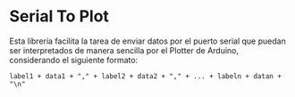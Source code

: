 # Serial To Plot
Esta librería facilita la tarea de enviar datos por el puerto serial que puedan ser interpretados de manera sencilla por el Plotter de Arduino, considerando el siguiente formato:

```
label1 + data1 + "," + label2 + data2 + "," + ... + labeln + datan + "\n"
```
